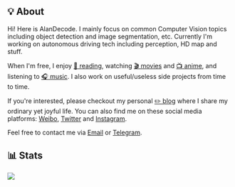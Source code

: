 ## 💡 About

Hi! Here is AlanDecode. I mainly focus on common Computer Vision topics including object detection and image segmentation, etc. Currently I'm working on autonomous driving tech including perception, HD map and stuff.

When I'm free, I enjoy [📖 reading](https://book.douban.com/people/118077218/), watching [🎬 movies](https://movie.douban.com/people/118077218/) and [📺 anime](https://bangumi.tv/user/399377), and listening to [🎧 music](http://music.163.com/m/user/home?id=45408568). I also work on useful/useless side projects from time to time.

If you're interested, please checkout my personal [✏️ blog](https://blog.imalan.cn/) where I share my ordinary yet joyful life. You can also find me on these social media platforms: [Weibo](https://www.weibo.com/5245109677), [Twitter](https://twitter.com/AlanDecode) and [Instagram](https://www.instagram.com/alandecode).

Feel free to contact me via <a href="mailto:hi@imalan.cn">Email</a> or [Telegram](https://t.me/alandecode).

## 📊 Stats

![](https://github-readme-stats.vercel.app/api?username=AlanDecode&show_icons=true&theme=tokyonight&include_all_commits=true&count_private=true)
